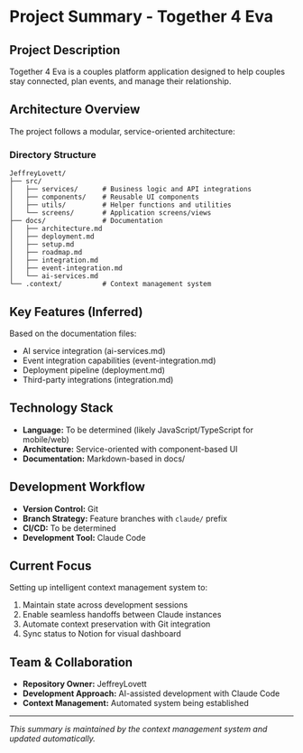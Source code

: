 # Project Summary - Together 4 Eva

## Project Description

Together 4 Eva is a couples platform application designed to help couples stay connected, plan events, and manage their relationship.

## Architecture Overview

The project follows a modular, service-oriented architecture:

### Directory Structure

```
JeffreyLovett/
├── src/
│   ├── services/      # Business logic and API integrations
│   ├── components/    # Reusable UI components
│   ├── utils/         # Helper functions and utilities
│   └── screens/       # Application screens/views
├── docs/              # Documentation
│   ├── architecture.md
│   ├── deployment.md
│   ├── setup.md
│   ├── roadmap.md
│   ├── integration.md
│   ├── event-integration.md
│   └── ai-services.md
└── .context/          # Context management system

```

## Key Features (Inferred)

Based on the documentation files:
- AI service integration (ai-services.md)
- Event integration capabilities (event-integration.md)
- Deployment pipeline (deployment.md)
- Third-party integrations (integration.md)

## Technology Stack

- **Language:** To be determined (likely JavaScript/TypeScript for mobile/web)
- **Architecture:** Service-oriented with component-based UI
- **Documentation:** Markdown-based in docs/

## Development Workflow

- **Version Control:** Git
- **Branch Strategy:** Feature branches with `claude/` prefix
- **CI/CD:** To be determined
- **Development Tool:** Claude Code

## Current Focus

Setting up intelligent context management system to:
1. Maintain state across development sessions
2. Enable seamless handoffs between Claude instances
3. Automate context preservation with Git integration
4. Sync status to Notion for visual dashboard

## Team & Collaboration

- **Repository Owner:** JeffreyLovett
- **Development Approach:** AI-assisted development with Claude Code
- **Context Management:** Automated system being established

---

*This summary is maintained by the context management system and updated automatically.*
